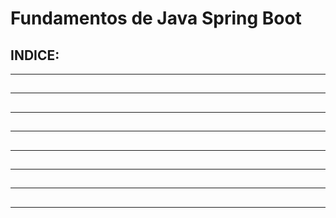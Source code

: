 # Fundamentos de Java Spring Boot

## INDICE:


-------------------------------------------------------------------------------------------------

##

-------------------------------------------------------------------------------------------------

##

-------------------------------------------------------------------------------------------------

##

-------------------------------------------------------------------------------------------------

##

-------------------------------------------------------------------------------------------------

##

-------------------------------------------------------------------------------------------------

##

-------------------------------------------------------------------------------------------------

##

-------------------------------------------------------------------------------------------------
